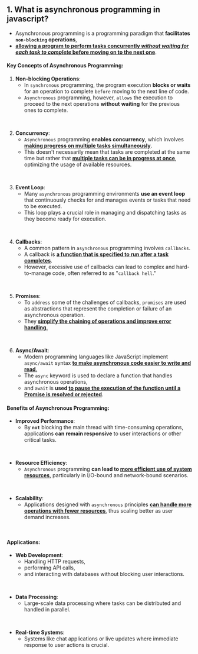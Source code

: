 
## 1. What is asynchronous programming in javascript?

- Asynchronous programming is a programming paradigm that **facilitates `non-blocking` operations**, 
- <ins>**allowing a program to perform tasks concurrently *without waiting for each task to complete* before moving on to the next one**</ins>.


#### Key Concepts of Asynchronous Programming:
1. **Non-blocking Operations**: 
   - In `synchronous` programming, the program execution **blocks or waits** for an operation to complete `before` moving to the next line of code. 
   - `Asynchronous` programming, however, `allows` the execution to proceed to the next operations **without** **waiting** for the previous ones to complete.
<br/>

2. **Concurrency**: 
   - `Asynchronous` programming **enables** **concurrency**, which involves <ins>**making progress on multiple tasks simultaneously**</ins>. 
   - This doesn't necessarily mean that tasks are completed at the same time but rather that <ins>**multiple tasks can be in progress at once**</ins>, optimizing the usage of available resources.
<br/>

3. **Event Loop**: 
   - Many `asynchronous` programming environments **use an event loop** that continuously checks for and manages events or tasks that need to be executed.
   - This loop plays a crucial role in managing and dispatching tasks as they become ready for execution.
<br/>

4. **Callbacks**: 
   - A common pattern in `asynchronous` programming involves `callbacks`. 
   - A callback is <ins>**a function that is specified to run after a task completes**</ins>. 
   - However, excessive use of callbacks can lead to complex and hard-to-manage code, often referred to as "`callback hell`."
<br/>

5. **Promises**: 
   - To `address` some of the challenges of callbacks, `promises` are used as abstractions that represent the completion or failure of an asynchronous operation. 
   - They <ins>**simplify the chaining of operations and improve error handling**.</ins>
<br/>

6. **Async/Await**: 
   - Modern programming languages like JavaScript implement `async/await` syntax <ins>**to make asynchronous code easier to write and read**.</ins> 
   - The `async` keyword is used to declare a function that handles asynchronous operations, 
   - and `await` is **used <ins>to pause the execution of the function until a Promise is resolved or rejected</ins>**.

#### Benefits of Asynchronous Programming:
- **Improved Performance**: 
  - By **`not`** blocking the main thread with time-consuming operations, applications **can remain responsive** to user interactions or other critical tasks.
<br/>

- **Resource Efficiency**: 
  - `Asynchronous` programming **can lead to <ins>more efficient use of system resources</ins>**, particularly in I/O-bound and network-bound scenarios.
<br/>

- **Scalability**: 
  - Applications designed with `asynchronous` principles <ins>**can handle more operations with fewer resources**</ins>, thus scaling better as user demand increases.
<br/>

#### Applications:
- **Web Development**: 
  - Handling HTTP requests, 
  - performing API calls, 
  - and interacting with databases without blocking user interactions.
<br/>

- **Data Processing**: 
  - Large-scale data processing where tasks can be distributed and handled in parallel.
<br/>

- **Real-time Systems**: 
  - Systems like chat applications or live updates where immediate response to user actions is crucial.
